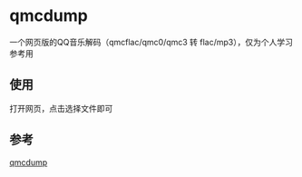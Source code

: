 # qmcdump

一个网页版的QQ音乐解码（qmcflac/qmc0/qmc3 转 flac/mp3），仅为个人学习参考用

## 使用

打开网页，点击选择文件即可

## 参考

[qmcdump](https://github.com/MegrezZhu/qmcdump)